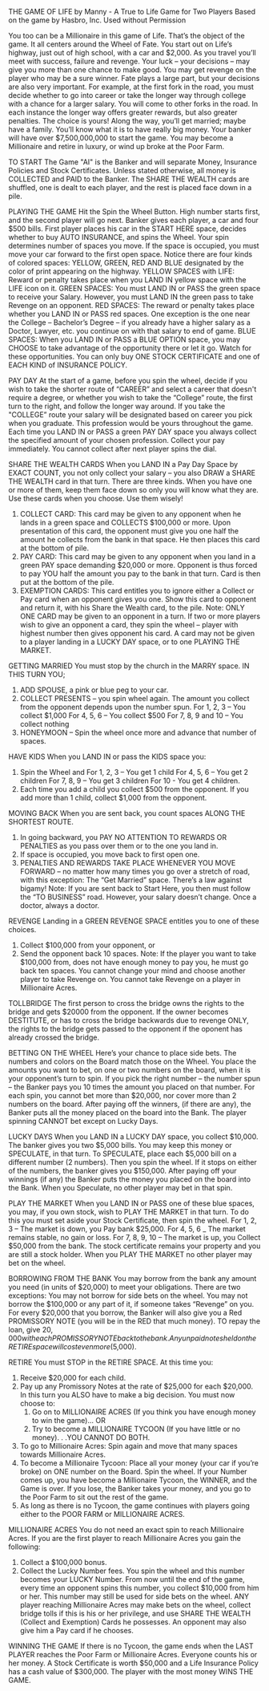 THE GAME OF LIFE by Manny - A True to Life Game for Two Players
Based on the game by Hasbro, Inc. Used without Permission

You too can be a Millionaire in this game of Life. That’s the object of the game. It all
centers around the Wheel of Fate. You start out on Life’s highway, just out of high
school, with a car and $2,000. As you travel you’ll meet with success, failure and revenge.
Your luck – your decisions – may give you more than one chance to make good. You
may get revenge on the player who may be a sure winner. Fate plays a large part, but
your decisions are also very important. For example, at the first fork in the road, you
must decide whether to go into career or take the longer way through college with a
chance for a larger salary. You will come to other forks in the road. In each instance the
longer way offers greater rewards, but also greater penalties. The choice is yours!
Along the way, you’ll get married; maybe have a family. You’ll know what it is to have
really big money. Your banker will have over $7,500,000,000 to start the game. You may
become a Millionaire and retire in luxury, or wind up broke at the Poor Farm.

TO START
The Game "AI" is the Banker and will separate Money, Insurance Policies and Stock 
Certificates. Unless stated otherwise, all money is COLLECTED and PAID to the Banker. 
The SHARE THE WEALTH cards are shuffled, one is dealt to each player, and the rest is 
placed face down in a pile.

PLAYING THE GAME
Hit the Spin the Wheel Button. High number starts first, and the second player will go 
next. Banker gives each player, a car and four $500 bills. First player places his car 
in the START HERE space, decides whether to buy AUTO INSURANCE, and spins the Wheel.
Your spin determines number of spaces you move. If the space is occupied, you must 
move your car forward to the first open space. Notice there are four kinds of colored 
spaces:
YELLOW, GREEN, RED AND BLUE designated by the color of print appearing on the highway. 
YELLOW SPACES with LIFE: Reward or penalty takes place when you LAND IN yellow space
with the LIFE icon on it.
GREEN SPACES: You must LAND IN or PASS the green space to receive your Salary. However, you 
must LAND IN the green pass to take Revenge on an opponent.
RED SPACES: The reward or penalty takes place whether you LAND IN or PASS red spaces. 
One exception is the one near the College – Bachelor’s Degree – if you already have a 
higher salary as a Doctor, Lawyer, etc. you continue on with that salary to end of 
game.
BLUE SPACES: When you LAND IN or PASS a BLUE OPTION space, you may CHOOSE to take 
advantage of the opportunity there or let it go. Watch for these opportunities. You can 
only buy ONE STOCK CERTIFICATE and one of EACH KIND of INSURANCE POLICY.

PAY DAY
At the start of a game, before you spin the wheel, decide if you wish to take the 
shorter route of “CAREER” and select a career that doesn't require a degree, or 
whether you wish to take the “College” route, the first turn to the right, and follow 
the longer way around. If you take the "COLLEGE” route your salary will be designated 
based on career you pick when you graduate. This profession would be yours throughout the 
game. Each time you LAND IN or PASS a green PAY DAY space you always collect the specified 
amount of your chosen profession. Collect your pay immediately. You cannot collect after 
next player spins the dial.

SHARE THE WEALTH CARDS
When you LAND IN a Pay Day Space by EXACT COUNT, you not only collect your salary – you also 
DRAW a SHARE THE WEALTH card in that turn. There are three kinds. When you have one or more 
of them, keep them face down so only you will know what they are. Use these cards when you 
choose. Use them wisely!
1. COLLECT CARD: This card may be given to any opponent when he lands in a green space and 
COLLECTS $100,000 or more. Upon presentation of this card, the opponent must give you one half 
the amount he collects from the bank in that space. He then places this card at the bottom of 
pile.
2. PAY CARD: This card may be given to any opponent when you land in a green PAY space 
demanding $20,000 or more. Opponent is thus forced to pay YOU half the amount you pay to the 
bank in that turn. Card is then put at the bottom of the pile.
3. EXEMPTION CARDS: This card entitles you to ignore either a Collect or Pay card when an 
opponent gives you one. Show this card to opponent and return it, with his Share the Wealth 
card, to the pile.
Note: ONLY ONE CARD may be given to an opponent in a turn. If two or more players wish to give 
an opponent a card, they spin the wheel – player with highest number then gives opponent his 
card. A card may not be given to a player landing in a LUCKY DAY space, or to one PLAYING 
THE MARKET.

GETTING MARRIED
You must stop by the church in the MARRY space. IN THIS TURN YOU;
1. ADD SPOUSE, a pink or blue peg to your car.
2. COLLECT PRESENTS – you spin wheel again. The amount you collect from the opponent depends 
upon the number spun.
For 1, 2, 3 – You collect $1,000
For 4, 5, 6 – You collect $500
For 7, 8, 9 and 10 – You collect nothing
3. HONEYMOON – Spin the wheel once more and advance that number of spaces.

HAVE KIDS
When you LAND IN or pass the KIDS space you:
1. Spin the Wheel and 
For 1, 2, 3 – You get 1 child
For 4, 5, 6 – You get 2 children
For 7, 8, 9 – You get 3 children
For 10 - You get 4 children.
2. Each time you add a child you collect $500 from the opponent. If you add more than 1 child, collect 
$1,000 from the opponent.

MOVING BACK
When you are sent back, you count spaces ALONG THE SHORTEST ROUTE.
1. In going backward, you PAY NO ATTENTION TO REWARDS OR PENALTIES as you pass over them or 
to the one you land in.
2. If space is occupied, you move back to first open one.
3. PENALTIES AND REWARDS TAKE PLACE WHENEVER YOU MOVE FORWARD – no matter how many times you 
go over a stretch of road, with this exception: The “Get Married” space. There’s a law 
against bigamy!
Note: If you are sent back to Start Here, you then must follow the “TO BUSINESS” road. However, 
your salary doesn’t change. Once a doctor, always a doctor.

REVENGE
Landing in a GREEN REVENGE SPACE entitles you to one of these choices.
1. Collect $100,000 from your opponent, or
2. Send the opponent back 10 spaces.
Note: If the player you want to take $100,000 from, does not have enough money to pay you, he 
must go back ten spaces. You cannot change your mind and choose another player to take Revenge 
on. You cannot take Revenge on a player in Millionaire Acres.

TOLLBRIDGE
The first person to cross the bridge owns the rights to the bridge and gets $20000 from 
the opponent. If the owner becomes DESTITUTE, or has to cross the bridge backwards due to 
revenge ONLY, the rights to the bridge gets passed to the opponent if the oponent has
already crossed the bridge.

BETTING ON THE WHEEL
Here’s your chance to place side bets. The numbers and colors on the Board match those on the 
Wheel. You place the amounts you want to bet, on one or two numbers on the board, when it is 
your opponent’s turn to spin. If you pick the right number – the number spun – the Banker pays 
you 10 times the amount you placed on that number.
For each spin, you cannot bet more than $20,000, nor cover more than 2 numbers on the board. 
After paying off the winners, (if there are any), the Banker puts all the money placed on the 
board into the Bank. The player spinning CANNOT bet except on Lucky Days.

LUCKY DAYS
When you LAND IN a LUCKY DAY space, you collect $10,000. The banker gives you two $5,000 bills. 
You may keep this money or SPECULATE, in that turn. To SPECULATE, place each $5,000 bill on a 
different number (2 numbers). Then you spin the wheel. If it stops on either of the numbers, 
the banker gives you $150,000.
After paying off your winnings (if any) the Banker puts the money you placed on the board into 
the Bank. When you Speculate, no other player may bet in that spin.

PLAY THE MARKET
When you LAND IN or PASS one of these blue spaces, you may, if you own stock, wish to PLAY THE 
MARKET in that turn. To do this you must set aside your Stock Certificate, then spin
the wheel.
For 1, 2, 3 – The market is down, you Pay bank $25,000.
For 4, 5, 6 _ The market remains stable, no gain or loss.
For 7, 8, 9, 10 – The market is up, you Collect $50,000 from the bank.
The stock certificate remains your property and you are still a stock holder. When you PLAY 
THE MARKET no other player may bet on the wheel.

BORROWING FROM THE BANK
You may borrow from the bank any amount you need (in units of $20,000) to meet your obligations. 
There are two exceptions: You may not borrow for side bets on the wheel.
You may not borrow the $100,000 or any part of it, if someone takes “Revenge” on you.
For every $20,000 that you borrow, the Banker will also give you a Red PROMISSORY NOTE (you will 
be in the RED that much money). TO repay the loan, give $20,000 with each PROMISSORY NOTE back 
to the bank. Any unpaid notes held on the RETIRE space will cost even more ($5,000).

RETIRE
You must STOP in the RETIRE SPACE. At this time you:
1. Receive $20,000 for each child.
2. Pay up any Promissory Notes at the rate of $25,000 for each $20,000. In this turn you ALSO 
have to make a big decision. You must now choose to:
    1. Go on to MILLIONAIRE ACRES (If you think you have enough money to win the game)... OR
    2. Try to become a MILLIONAIRE TYCOON (If you have little or no money). . .YOU CANNOT DO 
    BOTH.
3. To go to Millionaire Acres: Spin again and move that many spaces towards Millionaire Acres.
4. To become a Millionaire Tycoon: Place all your money (your car if you’re broke) on ONE 
number on the Board. Spin the wheel. If your Number comes up, you have become a Millionaire 
Tycoon, the WINNER, and the Game is over. If you lose, the Banker takes your money, and you go 
to the Poor Farm to sit out the rest of the game.
5. As long as there is no Tycoon, the game continues with players going either to the POOR 
FARM or MILLIONAIRE ACRES.

MILLIONAIRE ACRES
You do not need an exact spin to reach Millionaire Acres. If you are the first player to reach 
Millionaire Acres you gain the following:
1. Collect a $100,000 bonus.
2. Collect the Lucky Number fees. You spin the wheel and this number becomes your LUCKY Number. 
From now until the end of the game, every time an opponent spins this number, you collect 
$10,000 from him or her. This number may still be used for side bets on the wheel. ANY player 
reaching Millionaire Acres may make bets on the wheel, collect bridge tolls if this is his or her 
privilege, and use SHARE THE WEALTH (Collect and Exemption) Cards he possesses. An opponent may 
also give him a Pay card if he chooses.

WINNING THE GAME
If there is no Tycoon, the game ends when the LAST PLAYER reaches the Poor Farm or Millionaire 
Acres. Everyone counts his or her money. A Stock Certificate is worth $50,000 and a Life
Insurance Policy has a cash value of $300,000. The player with the most money WINS THE GAME.